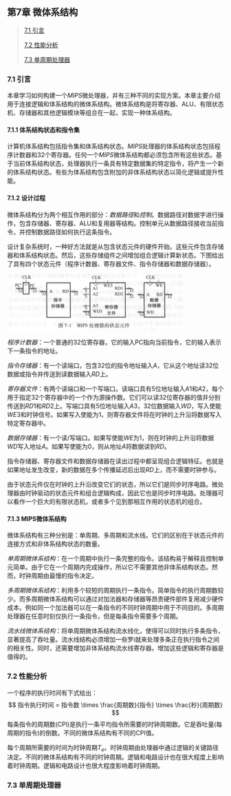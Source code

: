 ## 第7章 微体系结构

> [7.1 引言](#7.1)
>
> [7.2 性能分析](#7.2)
>
> [7.3 单周期处理器](#7.3)

<h3 id = "7.1">
7.1 引言
</h3>

本章学习如何构建一个$MIPS$微处理器，并有三种不同的实现方案。本章主要介绍用于连接逻辑和体系结构的微体系结构。微体系结构是将寄存器、ALU、有限状态机、存储器和其他逻辑模块等组合在一起，实现一种体系结构。

#### 7.1.1 体系结构状态和指令集

计算机体系结构包括指令集和体系结构状态。$MIPS$处理器的体系结构状态包括程序计数器和32个寄存器。任何一个$MIPS$微体系结构都必须包含所有这些状态。基于当前体系结构状态，处理器执行一条具有特定数据集的特定指令，将产生一个新的体系结构状态。有些为体系结构包含附加的非体系结构状态以简化逻辑或提升性能。

#### 7.1.2 设计过程

微体系结构分为两个相互作用的部分：*数据路径*和*控制*。数据路径对数据字进行操作，包含存储器、寄存器、ALU和复用器等结构。控制单元从数据路径接收当前指令，并控制数据路径如何执行这条指令。

设计复杂系统时，一种好方法就是从包含状态元件的硬件开始。这些元件包含存储器和体系结构状态。然后，这些存储组件之间增加组合逻辑计算新状态。下图给出了具有四个状态元件（程序计数器、寄存器文件、指令存储器和数据存储器）。

<img src="./../assets/blog_res/README.assets/image-20230413121602741.png" alt="image-20230413121602741" style="zoom:50%;" />

*程序计数器*：一个普通的32位寄存器，它的输入PC指向当前指令，它的输入表示下一条指令的地址。

*指令存储器*：有一个读端口，包含32位的指令地址输入$A$，它从这个地址读$32$位数据或指令并传送到读数据输入$RD$上。

*寄存器文件*：有两个读端口和一个写端口。读端口具有$5$位地址输入$A1$和$A2$，每个用于指定$32$个寄存器中的一个作为源操作数。它们可以读$32$位寄存器的值并分别传送到$RD1$和$RD2$上。写端口具有$5$位地址输入$A3$，$32$位数据输入$WD$，写入使能$WE3$和时钟信号。如果写入使能为$1$，则寄存器文件将在时钟的上升沿将数据写入特定寄存器中。

*数据存储器*：有一个读/写端口。如果写使能$WE$为$1$，则在时钟的上升沿将数据$WD$写入地址$A$。如果写使能为$0$，则从地址$A$将数据读到$RD$。

指令存储器、寄存器文件和数据存储器在读出过程中都呈现组合逻辑特征。也就是如果地址发生改变，新的数据在多个传播延迟后出现$RD$上，而不需要时钟参与。

由于状态元件仅在时钟的上升沿改变它们的状态，所以它们是同步时序电路。微处理器由时钟驱动的状态元件和组合逻辑构成，因此它也是同步时序电路。处理器可以看作一个巨大的有限状态机，或者多个见到那相互作用的状态机的组合。

#### 7.1.3 MIPS微体系结构

微体系结构有三种分别是：单周期、多周期和流水线。它们的区别在于状态元件的连接方式和非体系结构状态的数量。

*单周期微体系结构*：在一个周期中执行一条完整的指令。该结构易于解释且控制单元简单。由于它在一个周期内完成操作，所以它不需要其他非体系结构状态。然而，时钟周期由最慢的指令决定。

*多周期微体系结构*：利用多个较短的周期执行一条指令。简单指令的执行周期数较少。而多周期微体系结构可以通过对加法器和存储器等昂贵硬件部件复用减少硬件成本。例如同一个加法器可以在一条指令的不同时钟周期中用于不同目的。多周期处理器在任意时刻仅执行一条指令，但是每条指令需要多个周期。

*流水线微体系结构*：将单周期微体系结构流水线化，使得可以同时执行多条指令，显著提高了吞吐量。流水线结构必须增加一些罗i就来处理多条正在执行指令之间的相关性。同时，还需要增加非体系结构流水线寄存器。增加这些逻辑和寄存器是值得的。

<h3 id = "7.2">
7.2 性能分析
</h3>

一个程序的执行时间有下式给出：
$$
指令执行时间 = 指令数 \times \frac{周期数}{指令} \times \frac{秒}{周期数}
$$
每条指令的周期数(CPI)是执行一条平均指令所需要的时钟周期数。它是吞吐量(每周期的指令)的倒数。不同的微体系结构有不同的CPI值。

每个周期所需要的时间为时钟周期$T_e$。时钟周期由处理器中通过逻辑的关键路径决定。不同的微体系结构有不同的时钟周期。逻辑和电路设计也在很大程度上影响着时钟周期。逻辑和电路设计也很大程度影响着时钟周期。

<h3 id = "7.3">
7.3 单周期处理器
</h3>

